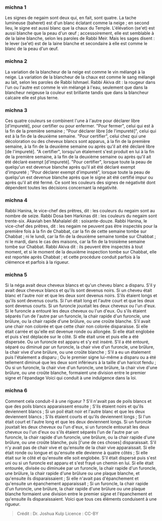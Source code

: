 
### michna 1
Les signes de negaim sont deux qui, en fait, sont quatre. La tache lumineuse (baheret) est d'un blanc éclatant comme la neige ; en second lieu, le signe est aussi blanc que la chaux du Temple. L'élévation (se'et) est aussi blanche que la peau d'un œuf ; accessoirement, elle est semblable à de la laine blanche, selon les paroles de Rabbi Meir. Mais les sages disent : le lever (se'et) est de la laine blanche et secondaire à elle est comme le blanc de la peau d'un œuf.

### michna 2
La variation de la blancheur de la neige est comme le vin mélangé à la neige. La variation de la blancheur de la chaux est comme le sang mélangé au lait, selon les paroles de Rabbi Ishmael. Rabbi Akiva dit : la rougeur dans l'un ou l'autre est comme le vin mélangé à l'eau, seulement que dans la blancheur neigeuse la couleur est brillante tandis que dans la blancheur calcaire elle est plus terne.

### michna 3
Ces quatre couleurs se combinent l'une à l'autre pour déclarer libre [d'impureté], pour certifier ou pour enfermer. "Pour fermer", celui qui est à la fin de la première semaine ; "Pour déclarer libre [de l'impureté]", celui qui est à la fin de la deuxième semaine. "Pour certifier", celui chez qui une décoloration ou des cheveux blancs sont apparus, à la fin de la première semaine, à la fin de la deuxième semaine ou après qu'il ait été déclaré libre [de l'impureté]. "A certifier", lorsqu'un étalement s'est produit en lui à la fin de la première semaine, à la fin de la deuxième semaine ou après qu'il ait été déclaré exempt [d'impureté]. "Pour certifier", lorsque toute la peau de quelqu'un est devenue blanche après qu'il ait été déclaré exempt d'impureté ; "Pour déclarer exempt d'impureté", lorsque toute la peau de quelqu'un est devenue blanche après que le signe ait été certifié impur ou après qu'il ait été fermé. Ce sont les couleurs des signes de négativité dont dépendent toutes les décisions concernant la négativité.

### michna 4
Rabbi Hanina, le vice-chef des prêtres, dit : les couleurs du negaim sont au nombre de seize. Rabbi Dosa ben Harkinas dit : les couleurs du negaim sont trente-six. Akaviah ben Mahalalel dit : soixante-douze. Rabbi Hanina, le vice-chef des prêtres, dit : les negaim ne peuvent pas être inspectés pour la première fois à la fin de Chabbat, car la fin de cette semaine tombe sur Chabbat ; ni le lundi, car la fin de la deuxième semaine tombe sur Chabbat ; ni le mardi, dans le cas des maisons, car la fin de la troisième semaine tombe sur Chabbat. Rabbi Akiva dit : ils peuvent être inspectés à tout moment, et si le moment de la deuxième inspection tombe sur Chabbat, elle est reportée après Chabbat ; et cette procédure conduit parfois à la clémence et parfois à la rigueur.

### michna 5
Si la néga avait deux cheveux blancs et qu'un cheveu blanc a disparu. S'il y avait deux cheveux blancs et qu'ils sont devenus noirs. Si un cheveu était blanc et l'autre noir et que les deux sont devenus noirs. S'ils étaient longs et qu'ils sont devenus courts. Si l'un était long et l'autre court et que les deux sont devenus courts. Si un furoncle jouxtait les deux cheveux ou l'un d'eux. Si le furoncle a entouré les deux cheveux ou l'un d'eux. Ou s'ils étaient séparés l'un de l'autre par un furoncle, la chair rapide d'un furoncle, une brûlure, ou la chair rapide d'une brûlure, ou une croûte blanche. S'il avait une chair non colorée et que cette chair non colorée disparaisse. Si elle était carrée et qu'elle est devenue ronde ou allongée. Si elle était englobée et puis s'est déplacée sur le côté. Si elle était unie et puis elle a été dispersée. Ou un furoncle est apparu et s'y est inséré. S'il a été entouré, séparé ou diminué par un furoncle, la chair vive d'un furoncle, une brûlure, la chair vive d'une brûlure, ou une croûte blanche ; S'il a eu un étalement puis l'étalement a disparu ; Ou le premier signe lui-même a disparu ou a été tellement diminué que les deux sont inférieurs à la taille d'un haricot fendu ; Ou si un furoncle, la chair vive d'un furoncle, une brûlure, la chair vive d'une brûlure, ou une croûte blanche, formaient une division entre le premier signe et l'épandage Voici qui conduit à une indulgence dans la loi.

### michna 6
Comment cela conduit-il à une rigueur ? S'il n'avait pas de poils blancs et que des poils blancs apparaissent ensuite ; S'ils étaient noirs et qu'ils deviennent blancs ; Si un poil était noir et l'autre blanc et que les deux deviennent blancs ; S'ils étaient courts et qu'ils deviennent longs ; Si l'un était court et l'autre long et que les deux deviennent longs. Si un furoncle jouxtait les deux cheveux ou l'un d'eux, si un furoncle entourait les deux cheveux ou l'un d'eux ou s'ils étaient séparés l'un de l'autre par un furoncle, la chair rapide d'un furoncle, une brûlure, ou la chair rapide d'une brûlure, ou une croûte blanche, puis [l'une de ces choses] disparaissait. S'il n'y avait pas de chair vive et qu'ensuite de la chair vive apparaissait. Si elle était ronde ou longue et qu'ensuite elle devienne à quatre côtés ; Si elle était sur le côté et qu'ensuite elle soit englobée. S'il était dispersé puis s'est uni ou si un furoncle est apparu et s'est frayé un chemin en lui. Si elle était entourée, divisée ou diminuée par un furoncle, la chair rapide d'un furoncle, une brûlure, la chair rapide d'une brûlure ou une plaque blanche, et qu'ensuite ils disparaissaient ; Si elle n'avait pas d'épanchement et qu'ensuite un épanchement apparaissait ; Si un furoncle, la chair rapide d'un furoncle, une brûlure, la chair rapide d'une brûlure ou une plaque blanche formaient une division entre le premier signe et l'épanchement et qu'ensuite ils disparaissaient. Voici que tous ces éléments conduisent à une rigueur.

>Crédit : Dr. Joshua Kulp
>Licence : CC-BY